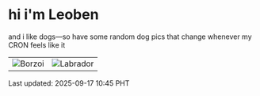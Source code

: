 # hi i'm Leoben

and i like dogs—so have some random dog pics that change whenever my CRON feels like it

|  |  |
|--------|----------|
| ![Borzoi](https://random-dog-vercel.vercel.app/api/random-borzoi?v=1758077130) | ![Labrador](https://random-dog-vercel.vercel.app/api/random-labrador?v=1758077130) |

Last updated: 2025-09-17 10:45 PHT
